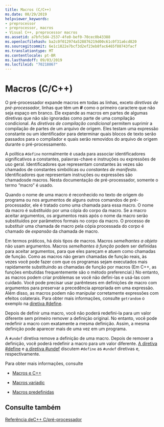 ```yaml
---
title: Macros (C/C++)
ms.date: 08/29/2019
helpviewer_keywords:
- preprocessor
- preprocessor, macros
- Visual C++, preprocessor macros
ms.assetid: a7bfc5d4-2537-4fe0-bef0-70cec0b43388
ms.openlocfilehash: ba2c0f012974a528876219d00c61c0f31a6cd820
ms.sourcegitcommit: 6e1c1822e7bcf3d2ef23eb8fac6465f88743facf
ms.translationtype: MT
ms.contentlocale: pt-BR
ms.lasthandoff: 09/03/2019
ms.locfileid: "70218867"
---
```

# <a name="macros-cc"></a>Macros (C/C++)

O pré-processador expande macros em todas as linhas, exceto *diretivas de pré-processador*, linhas que têm um **#** como o primeiro caractere que não seja espaço em branco. Ele expande as macros em partes de algumas diretivas que não são ignoradas como parte de uma compilação condicional. As *diretivas de compilação condicional* permitem suprimir a compilação de partes de um arquivo de origem. Eles testam uma expressão constante ou um identificador para determinar quais blocos de texto serão passados para o compilador e quais serão removidos do arquivo de origem durante o pré-processamento.

A política `#define` normalmente é usada para associar identificadores significativos a constantes, palavras-chave e instruções ou expressões de uso geral. Identificadores que representam constantes às vezes são chamados de constantes simbólicas ou *constantes de manifesto*. Identificadores que representam instruções ou expressões são chamadosde macros. Nesta documentação de pré-processador, somente o termo “macro” é usado.

Quando o nome de uma macro é reconhecido no texto de origem do programa ou nos argumentos de alguns outros comandos de pré-processador, ele é tratado como uma chamada para essa macro. O nome da macro é substituído por uma cópia do corpo da macro. Se a macro aceitar argumentos, os argumentos reais após o nome da macro serão substituídos por parâmetros formais no corpo da macro. O processo de substituir uma chamada de macro pela cópia processada do corpo é chamado de *expansão* da chamada de macro.

Em termos práticos, há dois tipos de macros. Macros *semelhantes a objeto* não usam argumentos. Macros *semelhantes à função* podem ser definidas para aceitar argumentos, para que eles pareçam e atuem como chamadas de função. Como as macros não geram chamadas de função reais, às vezes você pode fazer com que os programas sejam executados mais rapidamente substituindo as chamadas de função por macros (Em C++, as funções embutidas frequentemente são o método preferencial.) No entanto, as macros podem criar problemas se você não defini-las e usá-las com cuidado. Você pode precisar usar parênteses em definições de macro com argumentos para preservar a precedência apropriada em uma expressão. Além disso, as macros podem não manipular corretamente expressões com efeitos colaterais. Para obter mais informações, consulte `getrandom` o exemplo na [diretiva #define](../preprocessor/hash-define-directive-c-cpp.md).

Depois de definir uma macro, você não poderá redefini-la para um valor diferente sem primeiro remover a definição original. No entanto, você pode redefinir a macro com exatamente a mesma definição. Assim, a mesma definição pode aparecer mais de uma vez em um programa.

A `#undef` diretiva remove a definição de uma macro. Depois de remover a definição, você poderá redefinir a macro para um valor diferente. [A diretiva #define](../preprocessor/hash-define-directive-c-cpp.md) e [a diretiva #undef](../preprocessor/hash-undef-directive-c-cpp.md) discutem `#define` as `#undef` diretivas e, respectivamente.

Para obter mais informações, consulte

- [Macros e C++](../preprocessor/macros-and-cpp.md)

- [Macros variadic](../preprocessor/variadic-macros.md)

- [Macros predefinidas](../preprocessor/predefined-macros.md)

## <a name="see-also"></a>Consulte também

[Referência deC++ C/pré-processador](../preprocessor/c-cpp-preprocessor-reference.md)
